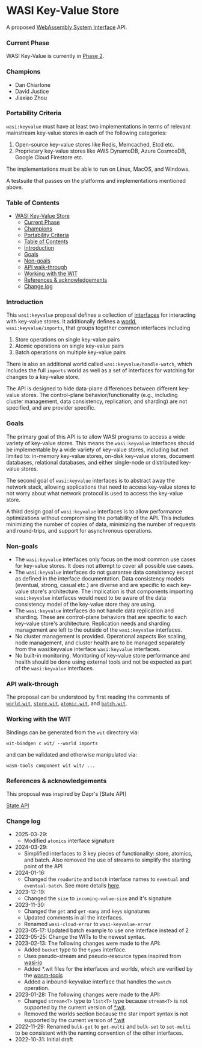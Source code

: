 # WASI Key-Value Store

A proposed [WebAssembly System Interface](https://github.com/WebAssembly/WASI) API.

### Current Phase

WASI Key-Value is currently in [Phase 2](https://github.com/WebAssembly/WASI/blob/main/Contributing.md#2-feature-description-available-wasi-subgroup).

### Champions

- Dan Chiarlone
- David Justice
- Jiaxiao Zhou

### Portability Criteria

`wasi:keyvalue` must have at least two implementations in terms of relevant mainstream key-value
stores in each of the following categories:

1. Open-source key-value stores like Redis, Memcached, Etcd etc.
2. Proprietary key-value stores like AWS DynamoDB, Azure CosmosDB, Google Cloud Firestore etc.

The implementations must be able to run on Linux, MacOS, and Windows.

A testsuite that passes on the platforms and implementations mentioned above.

### Table of Contents

- [WASI Key-Value Store](#wasi-key-value-store)
    - [Current Phase](#current-phase)
    - [Champions](#champions)
    - [Portability Criteria](#portability-criteria)
    - [Table of Contents](#table-of-contents)
    - [Introduction](#introduction)
    - [Goals](#goals)
    - [Non-goals](#non-goals)
    - [API walk-through](#api-walk-through)
    - [Working with the WIT](#working-with-the-wit)
    - [References \& acknowledgements](#references--acknowledgements)
    - [Change log](#change-log)

### Introduction

This `wasi:keyvalue` proposal defines a collection of [interfaces](/wit) for interacting with
key-value stores. It additionally defines a [world](/wit/world.wit), `wasi:keyvalue/imports`, that
groups together common interfaces including

1. Store operations on single key-value pairs
2. Atomic operations on single key-value pairs
3. Batch operations on multiple key-value pairs

There is also an additional world called `wasi:keyvalue/handle-watch`, which includes the full
`imports` world as well as a set of interfaces for watching for changes to a key-value store.

The API is designed to hide data-plane differences between different key-value stores. The
control-plane behavior/functionality (e.g., including cluster management, data consistency,
replication, and sharding) are not specified, and are provider specific.

[Interfaces]:
    https://github.com/WebAssembly/component-model/blob/main/design/mvp/WIT.md#wit-interfaces
[World]: https://github.com/WebAssembly/component-model/blob/main/design/mvp/WIT.md#wit-worlds

### Goals

The primary goal of this API is to allow WASI programs to access a wide variety of key-value stores.
This means the `wasi:keyvalue` interfaces should be implementable by a wide variety of key-value
stores, including but not limited to: in-memory key-value stores, on-disk key-value stores, document
databases, relational databases, and either single-node or distributed key-value stores.

The second goal of `wasi:keyvalue` interfaces is to abstract away the network stack, allowing
applications that need to access key-value stores to not worry about what network protocol is used
to access the key-value store.

A third design goal of `wasi:keyvalue` interfaces is to allow performance optimizations without
compromising the portability of the API. This includes minimizing the number of copies of data,
minimizing the number of requests and round-trips, and support for asynchronous operations.

### Non-goals

- The `wasi:keyvalue` interfaces only focus on the most common use cases for key-value stores. It
  does not attempt to cover all possible use cases.
- The `wasi:keyvalue` interfaces do not guarantee data consistency except as defined in the
  interface documentation. Data consistency models (eventual, strong, casual etc.) are diverse and
  are specific to each key-value store's architecture. The implication is that components importing
  `wasi:keyvalue` interfaces would need to be aware of the data consistency model of the key-value
  store they are using.
- The `wasi:keyvalue` interfaces do not handle data replication and sharding. These are
  control-plane behaviors that are specific to each key-value store's architecture. Replication
  needs and sharding management are left to the outside of the `wasi:keyvalue` interfaces.
- No cluster management is provided. Operational aspects like scaling, node management, and cluster
  health are to be managed separately from the wasi:keyvalue interface `wasi:keyvalue` interfaces.
- No built-in monitoring. Monitoring of key-value store performance and health should be done using
  external tools and not be expected as part of the `wasi:keyvalue` interfaces.

### API walk-through

The proposal can be understood by first reading the comments of [`world.wit`](./wit/world.wit),
[`store.wit`](./wit/store.wit), [`atomic.wit`](./wit/atomic.wit), and
[`batch.wit`](./wit/batch.wit).

### Working with the WIT

Bindings can be generated from the `wit` directory via:

```
wit-bindgen c wit/ --world imports
```

and can be validated and otherwise manipulated via:

```
wasm-tools component wit wit/ ...
```

### References & acknowledgements

This proposal was inspired by Dapr's [State API]

[State API](https://docs.dapr.io/developing-applications/building-blocks/state-management/)

### Change log
- 2025-03-29:
  - Modified `atomics` interface signature
- 2024-03-29:
  - Simplified interfaces to 3 key pieces of functionality: store, atomics, and batch. Also removed
    the use of streams to simplify the starting point of the API
- 2024-01-16:
  - Changed the `readwrite` and `batch` interface names to `eventual` and `eventual-batch`. See more
    details [here](https://github.com/WebAssembly/wasi-keyvalue/pull/30#discussion_r1442282650).
- 2023-12-19:
  - Changed the `size` to `incoming-value-size` and it's signature
- 2023-11-30:
  - Changed the `get` and `get-many` and `keys` signatures
  - Updated comments in all the interfaces.
  - Renamed `wasi-cloud-error` to `wasi-keyvalue-error`
- 2023-05-17: Updated batch example to use one interface instead of 2
- 2023-05-25: Change the WITs to the newest syntax.
- 2023-02-13: The following changes were made to the API:
  - Added `bucket` type to the `types` interface.
  - Uses pseudo-stream and pseudo-resource types inspired from [wasi-io
    ](https://github.com/WebAssembly/wasi-io)
  - Added \*.wit files for the interfaces and worlds, which are verified by the
    [wasm-tools](https://github.com/bytecodealliance/wasm-tools)
  - Added a inbound-keyvalue interface that handles the `watch` operation.
- 2023-01-28: The following changes were made to the API:
  - Changed `stream<T>` type to `list<T>` type because `stream<T>` is not supported by the current
    version of [\*.wit](https://github.com/WebAssembly/component-model/blob/main/design/mvp/WIT.md).
  - Removed the worlds section because the star import syntax is not supported by the current
    version of [\*.wit](https://github.com/WebAssembly/component-model/blob/main/design/mvp/WIT.md)
- 2022-11-29: Renamed `bulk-get` to `get-multi` and `bulk-set` to `set-multi` to be consistent with
  the naming convention of the other interfaces.
- 2022-10-31: Initial draft
